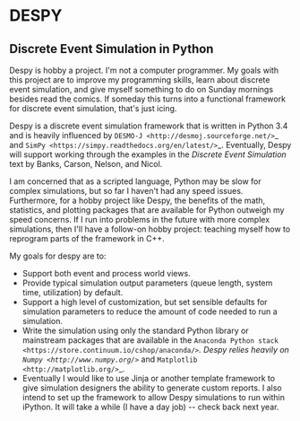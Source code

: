 # DESPY
## Discrete Event Simulation in Python

Despy is hobby a project. I'm not a computer programmer. My goals with
this project are to improve my programming skills, learn about discrete
event simulation, and give myself something to do on Sunday mornings
besides read the comics. If someday this turns into a functional
framework for discrete event simulation, that's just icing.

Despy is a discrete event simulation framework that is written in
Python 3.4 and is heavily influenced by
`DESMO-J <http://desmoj.sourceforge.net/>`_ and
`SimPy <https://simpy.readthedocs.org/en/latest/>`_.  Eventually, Despy
will support working through the examples in the *Discrete Event
Simulation* text by Banks, Carson, Nelson, and Nicol.

I am concerned that as a scripted language, Python may be slow for
complex simulations, but so far I haven't had any speed issues.
Furthermore, for a hobby project like Despy, the benefits of the math,
statistics, and plotting packages that are available for Python
outweigh my speed concerns. If I run into problems in the future with
more complex simulations, then I'll have a follow-on hobby project:
teaching myself how to reprogram parts of the framework in C++.

My goals for despy are to:

* Support both event and process world views.
* Provide typical simulation output parameters (queue length, system
  time, utilization) by default.
* Support a high level of customization, but set sensible defaults for
  simulation parameters to reduce the amount of code needed to run a
  simulation.
* Write the simulation using only the standard Python library or
  mainstream packages that are available in the `Anaconda Python stack
  <https://store.continuum.io/cshop/anaconda/>`_. Despy relies heavily on
  `Numpy <http://www.numpy.org/>`_ and `Matplotlib <http://matplotlib.org/>`_.
* Eventually I would like to use Jinja or another template framework
  to give simulation designers the ability to generate custom reports.
  I also intend to set up the framework to allow Despy simulations to
  run within iPython. It will take a while (I have a day job) -- check
  back next year.